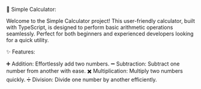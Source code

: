 
🧮 Simple Calculator:

Welcome to the Simple Calculator project! This user-friendly calculator, built with TypeScript, is designed to perform basic arithmetic operations seamlessly. Perfect for both beginners and experienced developers looking for a quick utility.

✨ Features:

➕ Addition: Effortlessly add two numbers.
➖ Subtraction: Subtract one number from another with ease.
✖️ Multiplication: Multiply two numbers quickly.
➗ Division: Divide one number by another efficiently.
